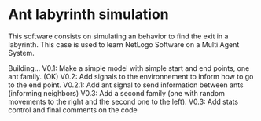 Ant labyrinth simulation
==========================

This software consists on simulating an behavior to find the exit in a labyrinth. This case is used to learn NetLogo Software on a Multi Agent System.

Building...
V0.1: Make a simple model with simple start and end points, one ant family. (OK)
V0.2: Add signals to the environnement to inform how to go to the end point.
V0.2.1: Add ant signal to send information between ants (informing neighbors)
V0.3: Add a second family (one with random movements to the right and the second one to the left).
V0.3: Add stats control and final comments on the code
